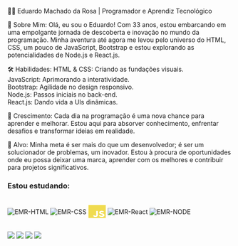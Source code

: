 👨‍💻 Eduardo Machado da Rosa | Programador e Aprendiz Tecnológico

🌟 Sobre Mim:
Olá, eu sou o Eduardo! Com 33 anos, estou embarcando em uma empolgante jornada de descoberta e inovação no mundo da programação. Minha aventura até agora me levou pelo universo do HTML, CSS, um pouco de JavaScript, Bootstrap e estou explorando as potencialidades de Node.js e React.js.

🛠 Habilidades:
HTML & CSS: Criando as fundações visuais.<br>
JavaScript: Aprimorando a interatividade.<br>
Bootstrap: Agilidade no design responsivo.<br>
Node.js: Passos iniciais no back-end.<br>
React.js: Dando vida a UIs dinâmicas.<br>


🌱 Crescimento:
Cada dia na programação é uma nova chance para aprender e melhorar. Estou aqui para absorver conhecimento, enfrentar desafios e transformar ideias em realidade.

🎯 Alvo:
Minha meta é ser mais do que um desenvolvedor; é ser um solucionador de problemas, um inovador. Estou à procura de oportunidades onde eu possa deixar uma marca, aprender com os melhores e contribuir para projetos significativos.

### Estou estudando:
<div style="display: inline_block"><br>
  <img align="center" alt="EMR-HTML" height="40" width="50" src="https://cdn.jsdelivr.net/gh/devicons/devicon/icons/html5/html5-plain-wordmark.svg">
  <img align="center" alt="EMR-CSS" height="40" width="50" src="https://cdn.jsdelivr.net/gh/devicons/devicon/icons/css3/css3-plain-wordmark.svg">
  <img align="center" alt="EMR-Js" height="30" width="40" src="https://raw.githubusercontent.com/devicons/devicon/master/icons/javascript/javascript-plain.svg">
  <img align="center" alt="EMR-React" height="40" width="50" src="https://cdn.jsdelivr.net/gh/devicons/devicon/icons/react/react-original-wordmark.svg">
  <img align="center" alt="EMR-NODE" height="40" width="50"  src="https://cdn.jsdelivr.net/gh/devicons/devicon/icons/nodejs/nodejs-plain-wordmark.svg" >
  </div>

  ##

   
  <div> 
  <a href="https://instagram.com/edumachadodarosa/" target="_blank"><img src="https://img.shields.io/badge/-Instagram-%23E4405F?style=for-the-badge&logo=instagram&logoColor=white" target="_blank"></a>
 	<a href = "mailto:edumachadodarosa@gmail.com"><img src="https://img.shields.io/badge/-Gmail-%23333?style=for-the-badge&logo=gmail&logoColor=white" target="_blank"></a>
  <a href="https://www.linkedin.com/in/edumachadodarosa/" target="_blank"><img src="https://img.shields.io/badge/-LinkedIn-%230077B5?style=for-the-badge&logo=linkedin&logoColor=white" target="_blank"></a> 
  <a href="https://www.twitter.com/EduMachadoDev/" target="_blank"><img src="https://img.shields.io/badge/Twitter-1DA1F2?style=for-the-badge&logo=twitter&logoColor=white" target="_blank"></a>
  
</div>

